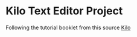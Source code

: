 # Kilo Text Editor Project

Following the tutorial booklet from this source [Kilo](https://viewsourcecode.org/snaptoken/kilo/01.setup.html)
